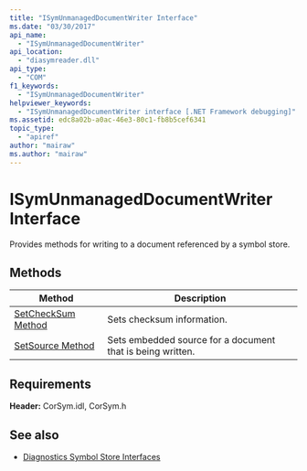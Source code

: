 ```yaml
---
title: "ISymUnmanagedDocumentWriter Interface"
ms.date: "03/30/2017"
api_name: 
  - "ISymUnmanagedDocumentWriter"
api_location: 
  - "diasymreader.dll"
api_type: 
  - "COM"
f1_keywords: 
  - "ISymUnmanagedDocumentWriter"
helpviewer_keywords: 
  - "ISymUnmanagedDocumentWriter interface [.NET Framework debugging]"
ms.assetid: edc8a02b-a0ac-46e3-80c1-fb8b5cef6341
topic_type: 
  - "apiref"
author: "mairaw"
ms.author: "mairaw"
---
```

# ISymUnmanagedDocumentWriter Interface
Provides methods for writing to a document referenced by a symbol store.  
  
## Methods  
  
|Method|Description|  
|------------|-----------------|  
|[SetCheckSum Method](../../../../docs/framework/unmanaged-api/diagnostics/isymunmanageddocumentwriter-setchecksum-method.md)|Sets checksum information.|  
|[SetSource Method](../../../../docs/framework/unmanaged-api/diagnostics/isymunmanageddocumentwriter-setsource-method.md)|Sets embedded source for a document that is being written.|  
  
## Requirements  
 **Header:** CorSym.idl, CorSym.h  
  
## See also

- [Diagnostics Symbol Store Interfaces](../../../../docs/framework/unmanaged-api/diagnostics/diagnostics-symbol-store-interfaces.md)
